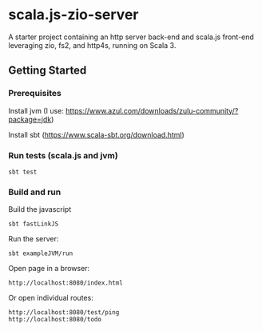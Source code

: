 # scala.js-zio-server

A starter project containing an http server back-end and scala.js front-end leveraging zio, fs2, and http4s, running on Scala 3.

## Getting Started

### Prerequisites

Install jvm (I use: https://www.azul.com/downloads/zulu-community/?package=jdk)

Install sbt (https://www.scala-sbt.org/download.html)

### Run tests (scala.js and jvm)

    sbt test

### Build and run

Build the javascript

    sbt fastLinkJS

Run the server:

    sbt exampleJVM/run

Open page in a browser:

    http://localhost:8080/index.html

Or open individual routes:

    http://localhost:8080/test/ping
    http://localhost:8080/todo
